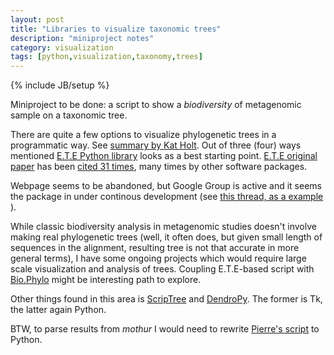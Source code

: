 ```yaml
---
layout: post
title: "Libraries to visualize taxonomic trees"
description: "miniproject notes"
category: visualization
tags: [python,visualization,taxonomy,trees]
---
```

{% include JB/setup %}

Miniproject to be done: a script to show a _biodiversity_ of metagenomic sample on a taxonomic tree. 


There are quite a few options to visualize phylogenetic trees in a programmatic way. See [summary by Kat Holt](http://bacpathgenomics.wordpress.com/2012/05/25/displaying-data-associated-with-phylogenetic-trees/). Out of three (four) ways mentioned [E.T.E Python library](http://ete.cgenomics.org/) looks as a best starting point. [E.T.E original paper](http://www.biomedcentral.com/1471-2105/11/24) has been [cited 31 times](http://scholar.google.pl/scholar?hl=pl&lr=&cites=8265169148820148043&um=1&ie=UTF-8&sa=X&ei=dHWZUL2VFYPdtAbQoYDwAQ&ved=0CDgQzgIwAQ), many times by other software packages. 

Webpage seems to be abandoned, but Google Group is active and it seems the package in under continous development (see [this thread, as a example](https://groups.google.com/forum/?fromgroups=#!topic/etetoolkit/9vKY_GgIzkA) ). 

While classic biodiversity analysis in metagenomic studies doesn't involve making real phylogenetic trees (well, it often does, but given small length of sequences in the alignment, resulting tree is not that accurate in more general terms), I have some ongoing projects which would require large scale visualization and analysis of trees. Coupling E.T.E-based script with [Bio.Phylo](http://www.biomedcentral.com/content/pdf/1471-2105-13-209.pdf) might be interesting path to explore. 

Other things found in this area is [ScripTree](http://lamarck.lirmm.fr/scriptree/) and [DendroPy](http://bioinformatics.oxfordjournals.org/content/26/12/1569.full). The former is Tk, the latter again Python.

BTW, to parse results from _mothur_ I would need to rewrite [Pierre's script](http://www.biostars.org/p/52895/) to Python.